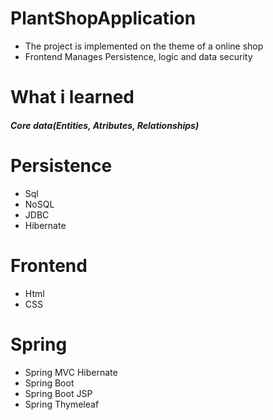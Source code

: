 # PlantShopApplication
* The project is implemented on the theme of a online shop
* Frontend Manages Persistence, logic and data security

# What i learned
##### Core data(Entities, Atributes, Relationships)

# Persistence
* Sql
* NoSQL
* JDBC
* Hibernate

# Frontend
* Html
* CSS

# Spring
* Spring MVC Hibernate
* Spring Boot
* Spring Boot JSP
* Spring Thymeleaf
